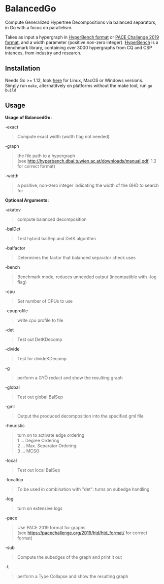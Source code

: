 # BalancedGo
Compute Generalized Hypertree Decompositions via balanced separators, in Go with a focus on parallelism. 

Takes as input a hypergraph in [HyperBench format](http://hyperbench.dbai.tuwien.ac.at/downloads/manual.pdf) or [PACE Challenge 2019 format](https://pacechallenge.org/2019/htd/htd_format/), and a width parameter (positive non-zero integer). 
[HyperBench](http://hyperbench.dbai.tuwien.ac.at/) is a benchmark library, containing over 3000 hypergraphs from CQ and CSP intances, from industry and research. 

## Installation
Needs Go >= 1.12, look [here](https://golang.org/dl/) for Linux, MacOS or Windows versions.   
Simply run `make`, alternatitvely on platforms without the make tool, run `go build`

## Usage 
**Usage of BalancedGo:**

-exact      
> Compute exact width (width flag not needed)  

-graph      	<string>  
> the file path to a hypergraph   
>	(see http://hyperbench.dbai.tuwien.ac.at/downloads/manual.pdf, 1.3 for correct format)  

-width      	<int>
>	a positive, non-zero integer indicating the width of the GHD to search for  

**Optional Arguments:**

-akatov     
>	compute balanced decomposition   

-balDet     	<int>  
>	Test hybrid balSep and DetK algorithm  
  
-balfactor  	<int>  
>	Determines the factor that balanced separator check uses  
  
-bench  
>	Benchmark mode, reduces unneeded output (incompatible with -log flag)  

-cpu        	<int>  
>	Set number of CPUs to use  
  
-cpuprofile 	<string>  
>	write cpu profile to file  
  
-det         
>	Test out DetKDecomp  

-divide      
>	Test for divideKDecomp  

-g          
>	perform a GYÖ reduct and show the resulting graph  

-global     
>	Test out global BalSep  

-gml        	<string>
>	Output the produced decomposition into the specified gml file  
  
-heuristic  	<int>
>	turn on to activate edge ordering  
> 1 ... Degree Ordering  
>	2 ... Max. Separator Ordering  
>	3 ... MCSO    
  
-local      
>	Test out local BalSep  

-localbip   
>	To be used in combination with "det": turns on subedge handling  

-log        
>	turn on extensive logs  

-pace       
>	Use PACE 2019 format for graphs  
>	(see https://pacechallenge.org/2019/htd/htd_format/ for correct format)  

-sub        
>	Compute the subedges of the graph and print it out 

-t          
>	perform a Type Collapse and show the resulting graph  



